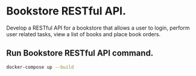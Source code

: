 # Bookstore RESTful API.

Develop a RESTful API for a bookstore that allows a user to login, perform user related tasks, view a list of books and place book orders.

## Run Bookstore RESTful API command.

```bash
docker-compose up --build
```
